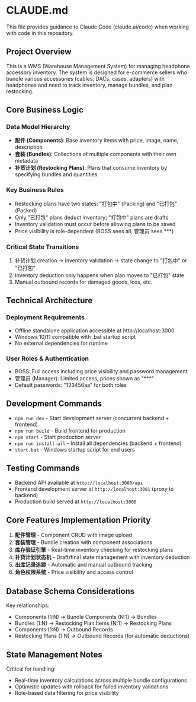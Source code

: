 # CLAUDE.md

This file provides guidance to Claude Code (claude.ai/code) when working with code in this repository.

## Project Overview

This is a WMS (Warehouse Management System) for managing headphone accessory inventory. The system is designed for e-commerce sellers who bundle various accessories (cables, DACs, cases, adapters) with headphones and need to track inventory, manage bundles, and plan restocking.

## Core Business Logic

### Data Model Hierarchy
- **配件 (Components)**: Base inventory items with price, image, name, description
- **套装 (Bundles)**: Collections of multiple components with their own metadata
- **补货计划 (Restocking Plans)**: Plans that consume inventory by specifying bundles and quantities

### Key Business Rules
- Restocking plans have two states: "打包中" (Packing) and "已打包" (Packed)
- Only "已打包" plans deduct inventory; "打包中" plans are drafts
- Inventory validation must occur before allowing plans to be saved
- Price visibility is role-dependent (BOSS sees all, 管理员 sees ***)

### Critical State Transitions
1. 补货计划 creation → inventory validation → state change to "打包中" or "已打包"
2. Inventory deduction only happens when plan moves to "已打包" state
3. Manual outbound records for damaged goods, loss, etc.

## Technical Architecture

### Deployment Requirements
- Offline standalone application accessible at http://localhost:3000
- Windows 10/11 compatible with .bat startup script
- No external dependencies for runtime

### User Roles & Authentication
- BOSS: Full access including price visibility and password management
- 管理员 (Manager): Limited access, prices shown as "***"
- Default passwords: "123456aa" for both roles

## Development Commands

- `npm run dev` - Start development server (concurrent backend + frontend)
- `npm run build` - Build frontend for production
- `npm start` - Start production server
- `npm run install:all` - Install all dependencies (backend + frontend)
- `start.bat` - Windows startup script for end users

## Testing Commands

- Backend API available at `http://localhost:3000/api`
- Frontend development server at `http://localhost:3001` (proxy to backend)
- Production build served at `http://localhost:3000`

## Core Features Implementation Priority

1. **配件管理** - Component CRUD with image upload
2. **套装管理** - Bundle creation with component associations
3. **库存验证引擎** - Real-time inventory checking for restocking plans
4. **补货计划状态机** - Draft/final state management with inventory deduction
5. **出库记录追踪** - Automatic and manual outbound tracking
6. **角色权限系统** - Price visibility and access control

## Database Schema Considerations

Key relationships:
- Components (1:N) → Bundle Components (N:1) → Bundles
- Bundles (1:N) → Restocking Plan Items (N:1) → Restocking Plans
- Components (1:N) → Outbound Records
- Restocking Plans (1:N) → Outbound Records (for automatic deductions)

## State Management Notes

Critical for handling:
- Real-time inventory calculations across multiple bundle configurations
- Optimistic updates with rollback for failed inventory validations
- Role-based data filtering for price visibility